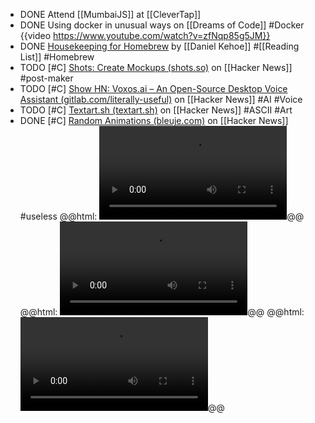 - DONE Attend [[MumbaiJS]] at [[CleverTap]]
- DONE Using docker in unusual ways on [[Dreams of Code]] #Docker
  {{video https://www.youtube.com/watch?v=zfNqp85g5JM}}
- DONE [Housekeeping for Homebrew](https://mac.install.guide/homebrew/8.html) by [[Daniel Kehoe]] #[[Reading List]] #Homebrew
- TODO [#C] [Shots: Create Mockups (shots.so)](https://news.ycombinator.com/item?id=39059854) on [[Hacker News]] #post-maker
- TODO [#C] [Show HN: Voxos.ai – An Open-Source Desktop Voice Assistant (gitlab.com/literally-useful)](https://news.ycombinator.com/item?id=39057005) on [[Hacker News]] #AI #Voice
- TODO [#C] [Textart.sh (textart.sh)](https://news.ycombinator.com/item?id=39063596) on [[Hacker News]] #ASCII #Art
- DONE [#C] [Random Animations (bleuje.com)](https://news.ycombinator.com/item?id=39025631) on [[Hacker News]] #useless
  @@html: <video src="https://bleuje.com/mp4set/2020/2020_05.mp4" autoplay loop></video>@@
  @@html: <video src="https://bleuje.com/mp4set/2020/2020_07.mp4" autoplay loop></video>@@
  @@html: <video src="https://bleuje.com/mp4set/2023/2023_4.mp4" autoplay loop></video>@@